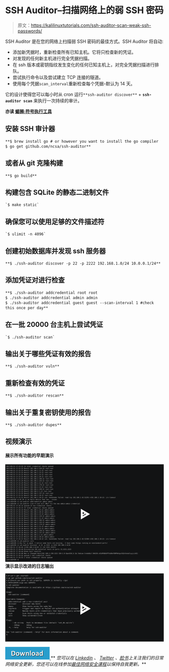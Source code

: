 # SSH Auditor–扫描网络上的弱 SSH 密码

> 原文：<https://kalilinuxtutorials.com/ssh-auditor-scan-weak-ssh-passwords/>

SSH Auditor 是在您的网络上扫描弱 SSH 密码的最佳方式。SSH Auditor 将自动:

*   添加新凭据时，重新检查所有已知主机。它将只检查新的凭证。
*   对发现的任何新主机进行完全凭据扫描。
*   在 ssh 版本或密钥指纹发生变化的任何已知主机上，对完全凭据扫描进行排队。
*   尝试执行命令以及尝试建立 TCP 连接的隧道。
*   使用每个凭据`scan_interval`重新检查每个凭据–默认为 14 天。

它的设计使得您可以每小时从 cron 运行`**ssh-auditor discover**` + **`ssh-auditor scan`** 来执行一次持续的审计。

**亦读 [蝎狮:符号执行工具](https://kalilinuxtutorials.com/manticore-symbolic-execution-tool/)**

## **安装 SSH 审计器**

```
**$ brew install go # or however you want to install the go compiler
$ go get github.com/ncsa/ssh-auditor**
```

## **或者从 git 克隆构建**

```
**$ go build** 
```

## **构建包含 SQLite 的静态二进制文件**

```
`$ make static` 
```

## **确保您可以使用足够的文件描述符**

```
`$ ulimit -n 4096` 
```

## **创建初始数据库并发现 ssh 服务器**

```
**$ ./ssh-auditor discover -p 22 -p 2222 192.168.1.0/24 10.0.0.1/24** 
```

## **添加凭证对进行检查**

```
**$ ./ssh-auditor addcredential root root
$ ./ssh-auditor addcredential admin admin
$ ./ssh-auditor addcredential guest guest --scan-interval 1 #check this once per day**
```

## **在一批 20000 台**主机上尝试凭证

```
`$ ./ssh-auditor scan` 
```

## **输出关于哪些凭证有效的报告**

```
**$ ./ssh-auditor vuln** 
```

## **重新检查有效的凭证**

```
**$ ./ssh-auditor rescan** 
```

## **输出关于重复密钥使用的报告**

```
**$ ./ssh-auditor dupes**
```

## **视频演示**

#### **展示所有功能的早期演示**

[![](img//a9e1ec6cdbc4cf7f43afdd6a569832e6.png) ](https://asciinema.org/a/5rb3wv8oyoqzd80jfl03grrcv?autoplay=1) **演示显示改进的日志输出**

[![](img//cb29571086cbc26b5c8d36863fe29d88.png)](https://asciinema.org/a/F3fQYyJcieCS9Kfna6xWferjK?autoplay=1)

[![](img//d861a9096555aeb1980fc054015933d7.png) ](https://github.com/ncsa/ssh-auditor) ** *您可以在 [Linkedin](https://www.linkedin.com/company/gbhackers/) 、 [Twitter](https://twitter.com/GbhackerOn) 、[脸书](https://www.facebook.com/gbhackersadmin)上关注我们的日常网络安全更新，您还可以在线参加[最佳网络安全课程](https://ethicalhackersacademy.com/)以保持自我更新。***